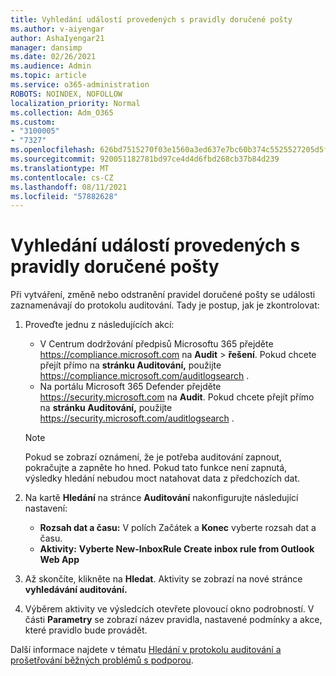 ```yaml
---
title: Vyhledání událostí provedených s pravidly doručené pošty
ms.author: v-aiyengar
author: AshaIyengar21
manager: dansimp
ms.date: 02/26/2021
ms.audience: Admin
ms.topic: article
ms.service: o365-administration
ROBOTS: NOINDEX, NOFOLLOW
localization_priority: Normal
ms.collection: Adm_O365
ms.custom:
- "3100005"
- "7327"
ms.openlocfilehash: 626bd7515270f03e1560a3ed637e7bc60b374c5525527205d5f6775e4758f07a
ms.sourcegitcommit: 920051182781bd97ce4d4d6fbd268cb37b84d239
ms.translationtype: MT
ms.contentlocale: cs-CZ
ms.lasthandoff: 08/11/2021
ms.locfileid: "57882628"
---
```

# <a name="find-events-performed-on-inbox-rules"></a>Vyhledání událostí provedených s pravidly doručené pošty

Při vytváření, změně nebo odstranění pravidel doručené pošty se události zaznamenávají do protokolu auditování. Tady je postup, jak je zkontrolovat:

1. Proveďte jednu z následujících akcí:
   - V Centrum dodržování předpisů Microsoftu 365 přejděte <https://compliance.microsoft.com> na **Audit** \> **řešení**. Pokud chcete přejít přímo na **stránku Auditování,** použijte <https://compliance.microsoft.com/auditlogsearch> .
   - Na portálu Microsoft 365 Defender přejděte <https://security.microsoft.com> na **Audit**. Pokud chcete přejít přímo na **stránku Auditování,** použijte <https://security.microsoft.com/auditlogsearch> .

    > [!NOTE]
    > Pokud se zobrazí oznámení, že je potřeba auditování zapnout, pokračujte a zapněte ho hned. Pokud tato funkce není zapnutá, výsledky hledání nebudou moct natahovat data z předchozích dat.

2. Na kartě **Hledání** na stránce **Auditování** nakonfigurujte následující nastavení:
   - **Rozsah dat a času:** V polích  Začátek a **Konec** vyberte rozsah dat a času.
   - **Aktivity:** **Vyberte New-InboxRule Create inbox rule from Outlook Web App**

3. Až skončíte, klikněte na **Hledat**. Aktivity se zobrazí na nové stránce **vyhledávání auditování.**

4. Výběrem aktivity ve výsledcích otevřete plovoucí okno podrobností. V části **Parametry** se zobrazí název pravidla, nastavené podmínky a akce, které pravidlo bude provádět.

Další informace najdete v tématu [Hledání v protokolu auditování a prošetřování běžných problémů s podporou](https://docs.microsoft.com/microsoft-365/compliance/auditing-troubleshooting-scenarios).
